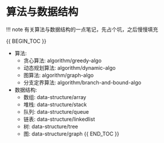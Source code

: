 # 算法与数据结构

!!! note
    有关算法与数据结构的一点笔记，先占个坑，之后慢慢填充
 

{{ BEGIN_TOC }}
- 算法:
  - 贪心算法: algorithm/greedy-algo
  - 动态规划算法: algorithm/dynamic-algo
  - 图算法: algorithm/graph-algo
  - 分支定界算法: algorithm/branch-and-bound-algo
- 数据结构:
  - 数组: data-structure/array
  - 堆栈: data-structure/stack
  - 队列: data-structure/queue
  - 链表: data-structure/linkedlist
  - 树: data-structure/tree
  - 图: data-structure/graph
{{ END_TOC }}